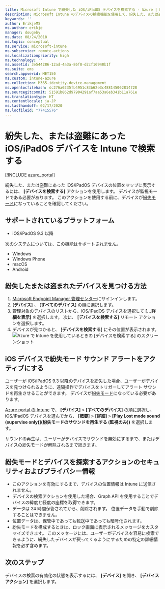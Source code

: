 ```yaml
---
title: Microsoft Intune で紛失した iOS/iPadOS デバイスを検索する - Azure | Microsoft Docs
description: Microsoft Intune のデバイスの検索機能を使用して、紛失した、または盗難にあった iOS/iPadOS デバイスを検索します。 デバイスの検索アクションを使用する場合は、セキュリティおよびプライバシーに関する詳細な情報を取得します。
keywords: ''
author: ErikjeMS
ms.author: erikje
manager: dougeby
ms.date: 08/24/2018
ms.topic: conceptual
ms.service: microsoft-intune
ms.subservice: remote-actions
ms.localizationpriority: high
ms.technology: ''
ms.assetid: 3e544286-12ad-4a3a-86f8-d2cf16940b1f
ms.suite: ems
search.appverid: MET150
ms.custom: intune-azure
ms.collection: M365-identity-device-management
ms.openlocfilehash: dc276a6235fb4951c83b62e3c488145062814728
ms.sourcegitcommit: 51591b862d97904291af7aa53a6eb341b11a761e
ms.translationtype: HT
ms.contentlocale: ja-JP
ms.lasthandoff: 02/17/2020
ms.locfileid: "77415576"
---
```

# <a name="locate-lost-or-stolen-iosipados-devices-with-intune"></a>紛失した、または盗難にあった iOS/iPadOS デバイスを Intune で検索する

[!INCLUDE [azure_portal](../includes/azure_portal.md)]

紛失した、または盗難にあった iOS/iPadOS デバイスの位置をマップに表示するには、 **[デバイスを検索する]** アクションを使用します。 デバイスが監視モードである必要があります。 このアクションを使用する前に、デバイスが[紛失モード](device-lost-mode.md)になっていることを確認してください。

## <a name="supported-platforms"></a>サポートされているプラットフォーム

- iOS/iPadOS 9.3 以降

次のシステムについては、この機能はサポートされません。 
- Windows
- Windows Phone
- macOS
- Android

## <a name="locate-a-lost-or-stolen-device"></a>紛失したまたは盗まれたデバイスを見つける方法

1. [Microsoft Endpoint Manager 管理センター](https://go.microsoft.com/fwlink/?linkid=2109431)にサインインします。
3. **[デバイス]** 、 **[すべてのデバイス]** の順に選択します。
4. 管理対象のデバイスのリストから、iOS/iPadOS デバイスを選択して **[...詳細を表示]** を選択します。 次に、 **[デバイスを検索する]** リモート アクションを選択します。
5. デバイスが見つかると、 **[デバイスを検索する]** にその位置が表示されます。
    ![Azure で Intune を使用しているときの [デバイスを検索する] のスクリーンショット](./media/device-locate/locate-device.png)


## <a name="activate-lost-mode-sound-alert-on-an-ios-device"></a>iOS デバイスで紛失モード サウンド アラートをアクティブにする

ユーザーが iOS/iPadOS 9.3 以降のデバイスを紛失した場合、ユーザーがデバイスを見つけられるように、遠隔操作でデバイスをトリガーしてアラート サウンドを再生させることができます。 デバイスが[紛失モード](device-lost-mode.md)になっている必要があります。

[Azure portal の Intune](https://aka.ms/intuneportal) で、 **[デバイス]**  >  **[すべてのデバイス]** の順に選択し、iOS/iPadOS デバイスを選んでから、 **[概要]**  >  **[詳細]**  >  **[Play Lost mode sound (supervise only)]\(紛失モードのサウンドを再生する (監視のみ)\)** を選択します。

サウンドの再生は、ユーザーがデバイスでサウンドを無効にするまで、またはデバイスの紛失モードが解除されるまで続きます。


## <a name="security-and-privacy-information-for-lost-mode-and-locate-device-actions"></a>紛失モードとデバイスを探索するアクションのセキュリティおよびプライバシー情報
- このアクションを有効にするまで、デバイスの位置情報は Intune に送信されません。
- デバイスの検索アクションを使用した場合、Graph API を使用することでデバイスの緯度と経度の座標を取得できます。
- データは 24 時間保管されてから、削除されます。 位置データを手動で削除することはできません。
- 位置データは、保管中であっても転送中であっても暗号化されます。
- 紛失モードを構成するときは、ロック画面に表示されるメッセージをカスタマイズできます。 このメッセージには、ユーザーがデバイスを容易に検索できるように、紛失したデバイスが戻ってくるようにするための特定の詳細情報を必ず含めます。

## <a name="next-steps"></a>次のステップ

デバイスの検索の有効化の状態を表示するには、 **[デバイス]** を開き、 **[デバイス アクション]** を選択します。
